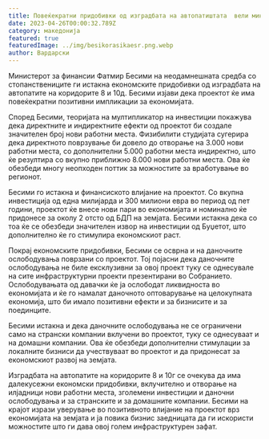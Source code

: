 ```yaml
---
title: Повеќекратни придобивки од изградбата на автопатиштата  вели министерот Бесими
date: 2023-04-26T00:00:32.789Z
category: македонија
featured: true
featuredImage: ../img/besikorasikaesr.png.webp
author: Вардарски
---
```


Министерот за финансии Фатмир Бесими на неодамнешната средба со стопанствениците ги истакна економските придобивки од изградбата на автопатите на коридорите 8 и 10д. Бесими изјави дека проектот ќе има повеќекратни позитивни импликации за економијата.

Според Бесими, теоријата на мултипликатор на инвестиции покажува дека директните и индиректните ефекти од проектот би создале значителен број нови работни места. Физибилити студијата сугерира дека директното поврзување би довело до отворање на 3.000 нови работни места, со дополнителни 5.000 работни места индиректно, што ќе резултира со вкупно приближно 8.000 нови работни места. Ова ќе обезбеди многу неопходен поттик за можностите за вработување во регионот.

Бесими го истакна и финансиското влијание на проектот. Со вкупна инвестиција од една милијарда и 300 милиони евра во период од пет години, проектот ќе внесе нови пари во економијата и номинално ќе придонесе за околу 2 отсто од БДП на земјата. Бесими истакна дека со тоа ќе се обезбеди значителен извор на инвестиции од Буџетот, што дополнително ќе го стимулира економскиот раст.

Покрај економските придобивки, Бесими се осврна и на даночните ослободувања поврзани со проектот. Тој појасни дека даночните ослободувања не биле ексклузивни за овој проект туку се однесувале на сите инфраструктурни проекти презентирани во Собранието. Ослободувањата од давачки ќе ја ослободат ликвидноста во економијата и ќе го намалат даночното оптоварување на целокупната економија, што би имало позитивни ефекти и за бизнисите и за поединците.

Бесими истакна и дека даночните ослободувања не се ограничени само на странски компании вклучени во проектот, туку се однесуваат и на домашни компании. Ова ќе обезбеди дополнителни стимулации за локалните бизниси да учествуваат во проектот и да придонесат за економскиот развој на земјата.

Изградбата на автопатите на коридорите 8 и 10г се очекува да има далекусежни економски придобивки, вклучително и отворање на илјадници нови работни места, зголемени инвестиции и даночни ослободувања и за странските и за домашните компании. Бесими на крајот изрази уверување во позитивното влијание на проектот врз економијата на земјата и ја повика бизнис заедницата да ги искористи можностите што ги дава овој голем инфраструктурен зафат.
